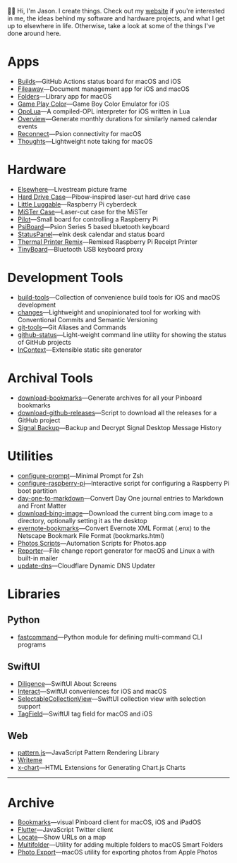 👋🏻 Hi, I'm Jason. I create things. Check out my [website](https://jbmorley.co.uk) if you're interested in me, the ideas behind my software and hardware projects, and what I get up to elsewhere in life. Otherwise, take a look at some of the things I've done around here.

# Apps

- [Builds](https://github.com/inseven/builds)—GitHub Actions status board for macOS and iOS
- [Fileaway](https://github.com/inseven/fileaway)—Document management app for iOS and macOS
- [Folders](https://github.com/inseven/folders)—Library app for macOS
- [Game Play Color](https://github.com/gameplaycolor/gameplaycolor)—Game Boy Color Emulator for iOS
- [OpoLua](https://github.com/inseven/opolua)—A compiled-OPL interpreter for iOS written in Lua
- [Overview](https://github.com/inseven/overview)—Generate monthly durations for similarly named calendar events
- [Reconnect](https://github.com/inseven/reconnect)—Psion connectivity for macOS
- [Thoughts](https://github.com/inseven/thoughts)—Lightweight note taking for macOS

# Hardware

- [Elsewhere](https://github.com/inseven/elsewhere)—Livestream picture frame
- [Hard Drive Case](https://github.com/jbmorley/hard-drive-case)—Pibow-inspired laser-cut hard drive case
- [Little Luggable](https://github.com/jbmorley/little-luggable)—Raspberry Pi cyberdeck
- [MiSTer Case](https://github.com/jbmorley/mister-case)—Laser-cut case for the MiSTer
- [Pilot](https://github.com/jbmorley/pilot)—Small board for controlling a Raspberry Pi
- [PsiBoard](https://github.com/jbmorley/psiboard)—Psion Series 5 based bluetooth keyboard
- [StatusPanel](https://github.com/inseven/statuspanel)—eInk desk calendar and status board
- [Thermal Printer Remix](https://github.com/jbmorley/thermal-printer)—Remixed Raspberry Pi Receipt Printer
- [TinyBoard](https://github.com/inseven/tinyboard)—Bluetooth USB keyboard proxy

# Development Tools

- [build-tools](https://github.com/jbmorley/build-tools)—Collection of convenience build tools for iOS and macOS development
- [changes](https://github.com/jbmorley/changes)—Lightweight and unopinionated tool for working with Conventional Commits and Semantic Versioning
- [git-tools](https://github.com/jbmorley/git-tools)—Git Aliases and Commands
- [github-status](https://github.com/jbmorley/github-status)—Light-weight command line utility for showing the status of GitHub projects
- [InContext](https://github.com/inseven/incontext)—Extensible static site generator

# Archival Tools

- [download-bookmarks](https://github.com/jbmorley/download-bookmarks)—Generate archives for all your Pinboard bookmarks
- [download-github-releases](https://github.com/jbmorley/download-github-releases)—Script to download all the releases for a GitHub project
- [Signal Backup](https://github.com/jbmorley/signal-backup)—Backup and Decrypt Signal Desktop Message History

# Utilities

- [configure-prompt](https://github.com/jbmorley/configure-prompt)—Minimal Prompt for Zsh
- [configure-raspberry-pi](https://github.com/jbmorley/configure-raspberry-pi)—Interactive script for configuring a Raspberry Pi boot partition
- [day-one-to-markdown](https://github.com/jbmorley/day-one-to-markdown)—Convert Day One journal entries to Markdown and Front Matter
- [download-bing-image](https://github.com/jbmorley/download-bing-image)—Download the current bing.com image to a directory, optionally setting it as the desktop
- [evernote-bookmarks](https://github.com/jbmorley/evernote-bookmarks)—Convert Evernote XML Format (.enx) to the Netscape Bookmark File Format (bookmarks.html)
- [Photos Scripts](https://github.com/jbmorley/photos-scripts)—Automation Scripts for Photos.app
- [Reporter](https://github.com/inseven/reporter)—File change report generator for macOS and Linux a with built-in mailer
- [update-dns](https://github.com/jbmorley/update-dns)—Cloudflare Dynamic DNS Updater

# Libraries

## Python

- [fastcommand](https://github.com/jbmorley/fastcommand)—Python module for defining multi-command CLI programs

## SwiftUI

- [Diligence](https://github.com/inseven/diligence)—SwiftUI About Screens
- [Interact](https://github.com/jbmorley/interact)—SwiftUI conveniences for iOS and macOS
- [SelectableCollectionView](https://github.com/inseven/SelectableCollectionView)—SwiftUI collection view with selection support
- [TagField](https://github.com/jbmorley/TagField)—SwiftUI tag field for macOS and iOS

## Web

- [pattern.js](https://github.com/jbmorley/patternjs)—JavaScript Pattern Rendering Library
- [Writeme](https://github.com/jbmorley/writeme)
- [x-chart](https://github.com/jbmorley/x-chart)—HTML Extensions for Generating Chart.js Charts

---

# Archive

- [Bookmarks](https://github.com/inseven/bookmarks)—visual Pinboard client for macOS, iOS and iPadOS
- [Flutter](https://github.com/jbmorley/flutter)—JavaScript Twitter client
- [Locate](https://github.com/jbmorley/locate)—Show URLs on a map
- [Multifolder](https://github.com/inseven/multifolder)—Utility for adding multiple folders to macOS Smart Folders
- [Photo Export](https://github.com/jbmorley/photo-export)—macOS utility for exporting photos from Apple Photos
